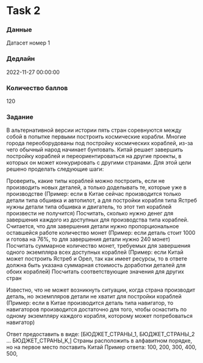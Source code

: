 # Task 2

### Данные 
Датасет номер 1

### Дедлайн 
2022-11-27 00:00:00

### Количество баллов

120

### Задание 

В альтернативной версии истории пять стран соревнуются между собой в попытке первыми построить космические корабли. Многие города переоборудованы под постройку космических кораблей, из-за чего обычный народ начинает бунтовать. Китай решает завершить постройку кораблей и переориентироваться на другие проекты, в которых он может конкурировать с другими странами. Для этой цели решено проделать следующие шаги:

Проверить, какие типы кораблей можно построить, если не производить новых деталей, а только доделывать те, которые уже в производстве
(Пример: если в Китае сейчас производится только детали типа обшивка и автопилот, а для постройки корабля типа Ястреб нужны детали типа обшивка и двигатель, то этот тип кораблей произвести не получится)
Посчитать, сколько нужно денег для завершения каждого из доступных для производства типа кораблей. Считается, что для завершения детали нужно пропорциональное оставшейся работе количество монет
(Пример: если деталь стоит 1000 и готова на 76%, то для завершения детали нужно 240 монет)
Посчитать суммарное количество монет, требуемых для завершения одного экземпляра всех доступных кораблей
(Пример: если Китай может построить Ястреб и Орел, так как имеет ресурсы, то в ответе должна быть указана суммарная стоимость доработки деталей для обоих кораблей)
Посчитать соответствующие значения для других стран

Известно, что не может возникнуть ситуации, когда страна производит деталь, но экземпляров детали не хватит для постройки кораблей
(Пример: если в Китае производится деталь типа навигатор, то навигаторов производится достаточно для того, чтобы оснастить по одному экземпляру каждого корабля, которому может потребоваться навигатор)

Ответ предоставить в виде: [БЮДЖЕТ_СТРАНЫ_1, БЮДЖЕТ_СТРАНЫ_2 ... БЮДЖЕТ_СТРАНЫ_K,]
Страны расположить в алфавитном порядке, но на первое место поставить Китай
Пример ответа:
100, 200, 300, 400, 500,
